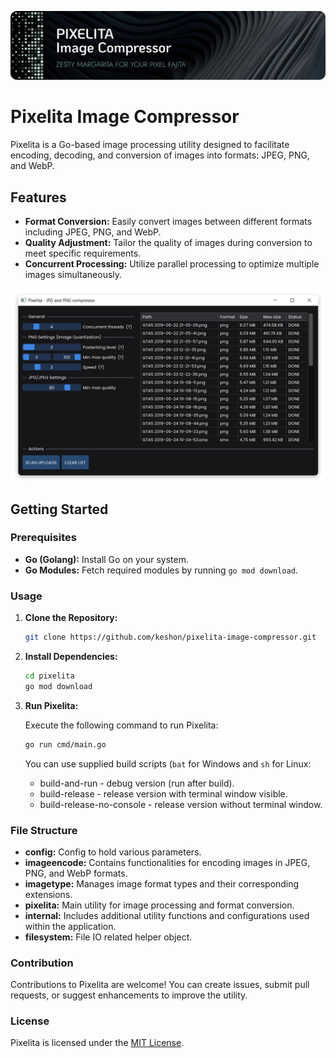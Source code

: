 ![# Header](https://raw.githubusercontent.com/keshon/assets/main/pixelita-image-compressor/header.png)

# Pixelita Image Compressor

Pixelita is a Go-based image processing utility designed to facilitate encoding, decoding, and conversion of images into formats: JPEG, PNG, and WebP.

## Features

- **Format Conversion:** Easily convert images between different formats including JPEG, PNG, and WebP.
- **Quality Adjustment:** Tailor the quality of images during conversion to meet specific requirements.
- **Concurrent Processing:** Utilize parallel processing to optimize multiple images simultaneously.

![# Main Window Example](https://raw.githubusercontent.com/keshon/assets/main/pixelita-image-compressor/gui.jpg)

## Getting Started

### Prerequisites

- **Go (Golang):** Install Go on your system.
- **Go Modules:** Fetch required modules by running `go mod download`.

### Usage

1. **Clone the Repository:**

   ```bash
   git clone https://github.com/keshon/pixelita-image-compressor.git
   ```

2. **Install Dependencies:**

   ```bash
   cd pixelita
   go mod download
   ```

4. **Run Pixelita:**

   Execute the following command to run Pixelita:

   ```bash
   go run cmd/main.go
   ```

    You can use supplied build scripts (`bat` for Windows and `sh` for Linux:
    - build-and-run - debug version (run after build).
    - build-release - release version with terminal window visible.
    - build-release-no-console - release version without terminal window.

### File Structure

- **config:** Config to hold various parameters.  
- **imageencode:** Contains functionalities for encoding images in JPEG, PNG, and WebP formats.
- **imagetype:** Manages image format types and their corresponding extensions.
- **pixelita:** Main utility for image processing and format conversion.
- **internal:** Includes additional utility functions and configurations used within the application.
- **filesystem:** File IO related helper object.

### Contribution

Contributions to Pixelita are welcome! You can create issues, submit pull requests, or suggest enhancements to improve the utility.

### License

Pixelita is licensed under the [MIT License](https://opensource.org/licenses/MIT).